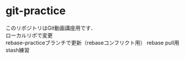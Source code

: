 # git-practice  
このリポジトリはGit動画講座用です．  
ローカルリポで変更  
rebase-practiceブランチで更新（rebaseコンフリクト用）
rebase pull用
stash練習
